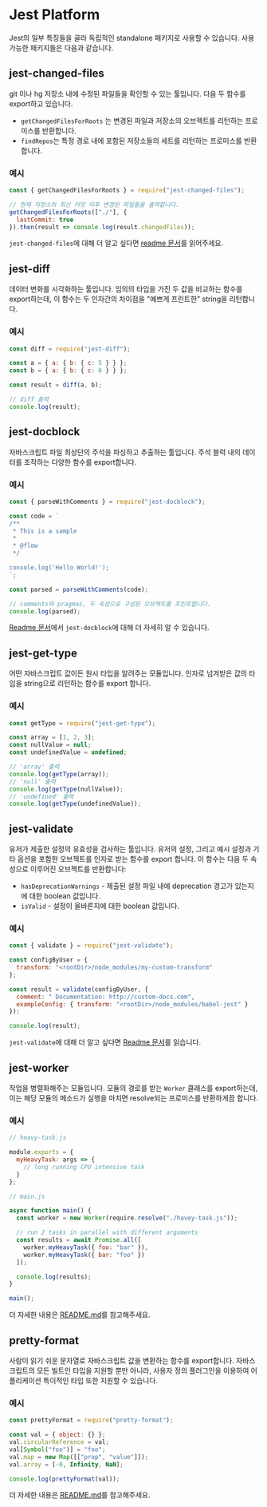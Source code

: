 # Jest Platform

Jest의 일부 특징들을 골라 독립적인 standalone 패키지로 사용할 수 있습니다. 사용 가능한 패키지들은 다음과 같습니다.

## jest-changed-files

git 이나 hg 저장소 내에 수정된 파일들을 확인할 수 있는 툴입니다. 다음 두 함수를 export하고 있습니다.

- `getChangedFilesForRoots` 는 변경된 파일과 저장소의 오브젝트를 리턴하는 프로미스를 반환합니다.
- `findRepos`는 특정 경로 내에 포함된 저장소들의 세트를 리턴하는 프로미스를 반환합니다.

### 예시

```js
const { getChangedFilesForRoots } = require("jest-changed-files");

// 현재 저장소의 최신 커밋 이후 변경된 파일들을 출력합니다.
getChangedFilesForRoots(["./"], {
  lastCommit: true
}).then(result => console.log(result.changedFiles));
```

`jest-changed-files`에 대해 더 알고 싶다면 [readme 문서](https://github.com/facebook/jest/blob/master/packages/jest-changed-files/README.md)를 읽어주세요.

## jest-diff

데이터 변화를 시각화하는 툴입니다. 임의의 타입을 가진 두 값을 비교하는 함수를 export하는데, 이 함수는 두 인자간의 차이점을 "예쁘게 프린트한" string을 리턴합니다.

### 예시

```js
const diff = require("jest-diff");

const a = { a: { b: { c: 5 } } };
const b = { a: { b: { c: 6 } } };

const result = diff(a, b);

// diff 출력
console.log(result);
```

## jest-docblock

자바스크립트 파일 최상단의 주석을 파싱하고 추출하는 툴입니다. 주석 블럭 내의 데이터를 조작하는 다양한 함수를 export합니다.

### 예시

```js
const { parseWithComments } = require("jest-docblock");

const code = `
/**
 * This is a sample
 * 
 * @flow
 */

console.log('Hello World!');
`;

const parsed = parseWithComments(code);

// comments와 pragmas, 두 속성으로 구성된 오브젝트를 프린트합니다.
console.log(parsed);
```

[Readme 문서](https://github.com/facebook/jest/blob/master/packages/jest-docblock/README.md)에서 `jest-docblock`에 대해 더 자세히 알 수 있습니다.

## jest-get-type

어떤 자바스크립트 값이든 원시 타입을 알려주는 모듈입니다. 인자로 넘겨받은 값의 타입을 string으로 리턴하는 함수를 export 합니다.

### 예시

```js
const getType = require("jest-get-type");

const array = [1, 2, 3];
const nullValue = null;
const undefinedValue = undefined;

// 'array' 출력
console.log(getType(array));
// 'null' 출력
console.log(getType(nullValue));
// 'undefined' 출력
console.log(getType(undefinedValue));
```

## jest-validate

유저가 제출한 설정의 유효성을 검사하는 툴입니다. 유저의 설정, 그리고 예시 설정과 기타 옵션을 포함한 오브젝트를 인자로 받는 함수를 export 합니다. 이 함수는 다음 두 속성으로 이루어진 오브젝트를 반환합니다:

- `hasDeprecationWarnings` - 제출된 설정 파일 내에 deprecation 경고가 있는지에 대한 boolean 값입니다.
- `isValid` - 설정이 올바른지에 대한 boolean 값입니다.

### 예시

```js
const { validate } = require("jest-validate");

const configByUser = {
  transform: "<rootDir>/node_modules/my-custom-transform"
};

const result = validate(configByUser, {
  comment: " Documentation: http://custom-docs.com",
  exampleConfig: { transform: "<rootDir>/node_modules/babel-jest" }
});

console.log(result);
```

`jest-validate`에 대해 더 알고 싶다면 [Readme 문서](https://github.com/facebook/jest/blob/master/packages/jest-validate/README.md)를 읽습니다.

## jest-worker

작업을 병렬화해주는 모듈입니다. 모듈의 경로를 받는 `Worker` 클래스를 export하는데, 이는 해당 모듈의 메소드가 실행을 마치면 resolve되는 프로미스를 반환하게끔 합니다.

### 예시

```js
// heavy-task.js

module.exports = {
  myHeavyTask: args => {
    // long running CPU intensive task
  }
};
```

```js
// main.js

async function main() {
  const worker = new Worker(require.resolve("./havey-task.js"));

  // run 2 tasks in parallel with different arguments
  const results = await Promise.all([
    worker.myHeavyTask({ foo: "bar" }),
    worker.myHeavyTask({ bar: "foo" })
  ]);

  console.log(results);
}

main();
```

더 자세한 내용은 [README.md](https://github.com/facebook/jest/blob/master/packages/jest-worker/README.md)를 참고해주세요.

## pretty-format

사람이 읽기 쉬운 문자열로 자바스크립트 값을 변환하는 함수를 export합니다. 자바스크립트의 모든 빌트인 타입을 지원할 뿐만 아니라, 사용자 정의 플러그인을 이용하여 어플리케이션 특이적인 타입 또한 지원할 수 있습니다.

### 예시

```js
const prettyFormat = require("pretty-format");

const val = { object: {} };
val.circularReference = val;
val[Symbol("foo")] = "foo";
val.map = new Map([["prop", "value"]]);
val.array = [-0, Infinity, NaN];

console.log(prettyFormat(val));
```

더 자세한 내용은 [README.md](https://github.com/facebook/jest/blob/master/packages/pretty-format/README.md)를 참고해주세요.
